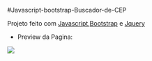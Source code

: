 #Javascript-bootstrap-Buscador-de-CEP

Projeto feito com [Javascript](http://https://developer.mozilla.org/en-US/docs/Web/JavaScript "Javascript"),[Bootstrap](http://https://getbootstrap.com/docs/4.5/getting-started/introduction/ "Bootstrap") e [Jquery](http://https://api.jquery.com/ "Jquery")

- Preview da Pagina:

![](https://i.imgur.com/6ITkNb3.png)
